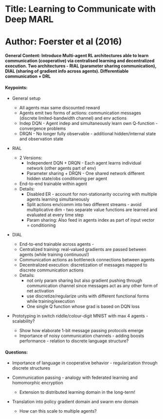 # Title: Learning to Communicate with Deep MARL

# Author: Foerster et al (2016)

#### General Content: Introduce Multi-agent RL architectures able to learn communication (cooperative) via centralised learning and decentralized execution. Two architectures - RIAL (parameter sharing communication), DIAL (sharing of gradient info across agents). Differentiable communication + DRL


#### Keypoints:

* General setup
    * All agents max same discounted reward
    * Agents emit two forms of actions: communication messages (discrete limited-bandwidth channel) and env actions
    * Indep DQN - Agent indep and simultaneously learn own Q-function - convergence problems
    * DRQN - No longer fully observable - additional hidden/internal state and observation state

* RIAL
    * 2 Versions:
        * Independent DQN + DRQN - Each agent learns individual network (other agents part of env)
        * Parameter sharing + DRQN - One shared network different hidden state/obs conditioning per agent
    * End-to-end trainable within agent
    * Details:
        * Disabled ER - account for non-stationarity occuring with multiple agents learning simultaneously
        * Split actions env/comm into two different streams - avoid multiplicative dim - two separate value functions are learned and evaluated at every time step
        * Param sharing: Also feed in agents index as part of input vector = conditioning

* DIAL
    * End-to-end trainable across agents -
    * Centralized training: real-valued gradients are passed between agents (while training continuous!)
    * Communication actions as bottleneck connections between agents
    * Decentralized execution: discretization of messages mapped to discrete communication actions
    * Details:
        * not only param sharing but also gradient pushing through communication channel since messages act as any other form of net activation
        * use discretize/regularize units with different functional forms while training/execution
        * One single Q function whose grad is based on DQN loss

* Prototyping in switch riddle/colour-digit MNIST with max 4 agents - scalability?
    * Show how elaborate 1-bit message passing protocols emerge
    * Importance of noisy communication channels - adding boosts performance - relation to discrete language structure?

#### Questions:

* Importance of language in cooperative behavior - regularization through discrete structures

* Communication passing - analogy with federated learning and homomorphic encryption
    * Extension to distributed learning domain in the long-term!

* Translation into policy gradient domain and swarm env domain
    * How can this scale to multiple agents?
